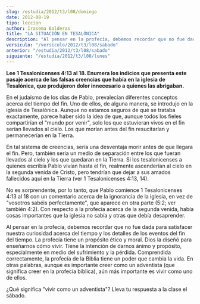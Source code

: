 ```yaml
---
slug: /estudia/2012/t3/l08/domingo
date: 2012-08-19
tipo: leccion
author: Irasema Balderas
title: "LA SITUACIÓN EN TESALÓNICA"
description: "Al pensar en la profecía, debemos recordar que no fue dada para satisfacer  nuestra curiosidad acerca del tiempo y los detalles de los eventos del fin del  tiempo. La profecía tiene un propósito ético y moral. Dios la diseñó para  enseñarnos cómo vivir. Tiene la intención de d..."
versiculo: "/versiculo/2012/t3/l08/sabado"
anterior: "/estudia/2012/t3/l08/sabado"
siguiente: "/estudia/2012/t3/l08/lunes"
---
```


**Lee 1 Tesalonicenses 4:13 al 18. Enumera los indicios que presenta este pasaje acerca de las falsas creencias que había en la iglesia de Tesalónica, que produjeron dolor innecesario a quienes las abrigaban.**

En el judaísmo de los días de Pablo, prevalecían diferentes conceptos acerca del tiempo del fin. Uno de ellos, de alguna manera, se introdujo en la iglesia de Tesalónica. Aunque no estamos seguros de qué se trataba exactamente, parece haber sido la idea de que, aunque todos los fieles compartirían el "mundo por venir", solo los que estuvieran vivos en el fin serían llevados al cielo. Los que morían antes del fin resucitarían y permanecerían en la Tierra.

En tal sistema de creencias, sería una desventaja morir antes de que llegara el fin. Pero, también sería un medio de separación entre los que fueran llevados al cielo y los que quedaran en la Tierra. Si los tesalonicenses a quienes escribía Pablo vivían hasta el fin, realmente ascenderían al cielo en la segunda venida de Cristo, pero tendrían que dejar a sus amados fallecidos aquí en la Tierra (ver 1 Tesalonicenses 4:13, 14).

No es sorprendente, por lo tanto, que Pablo comience 1 Tesalonicenses 4:13 al 18 con un comentario acerca de la ignorancia de la iglesia, en vez de "vosotros sabéis perfectamente", que aparece en otra parte (5:2; ver también 4:2). Con respecto a la profecía acerca de la segunda venida, había cosas importantes que la iglesia no sabía y otras que debía desaprender.

Al pensar en la profecía, debemos recordar que no fue dada para satisfacer nuestra curiosidad acerca del tiempo y los detalles de los eventos del fin del tiempo. La profecía tiene un propósito ético y moral. Dios la diseñó para enseñarnos cómo vivir. Tiene la intención de darnos ánimo y propósito, especialmente en medio del sufrimiento y la pérdida. Comprendida correctamente, la profecía de la Biblia tiene un poder que cambia la vida. En otras palabras, aunque es importante creer como un adventista (que significa creer en la profecía bíblica), aún más importante es vivir como uno de ellos.

¿Qué significa "vivir como un adventista"? Lleva tu respuesta a la clase el sábado.

